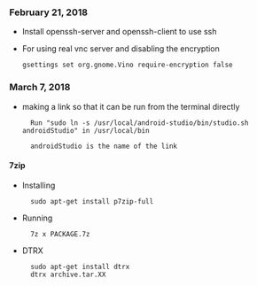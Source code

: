 ### February 21, 2018

  * Install openssh-server and openssh-client to use ssh
  
  * For using real vnc server and disabling the encryption
  
        gsettings set org.gnome.Vino require-encryption false
        
### March 7, 2018

* making a link so that it can be run from the terminal directly 

		Run "sudo ln -s /usr/local/android-studio/bin/studio.sh androidStudio" in /usr/local/bin
		
		androidStudio is the name of the link

#### 7zip

* Installing

		sudo apt-get install p7zip-full

* Running

		7z x PACKAGE.7z 
				
* DTRX

		sudo apt-get install dtrx
		dtrx archive.tar.XX

		